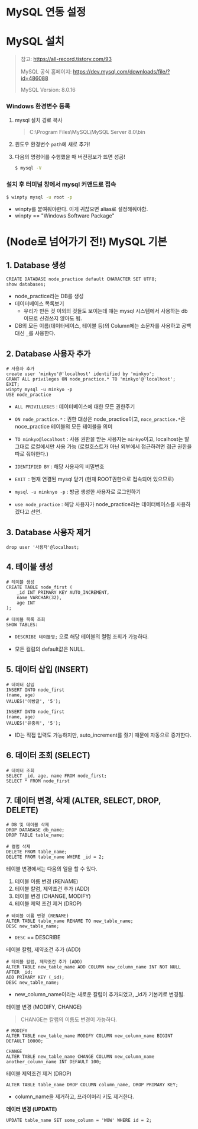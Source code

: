 # MySQL 연동 설정

# MySQL 설치

> 참고: <https://all-record.tistory.com/93>
>
> MySQL 공식 홈페이지: <https://dev.mysql.com/downloads/file/?id=486088>
>
> MySQL Version: 8.0.16



### Windows 환경변수 등록

1. mysql 설치 경로 복사

   > C:\Program Files\MySQL\MySQL Server 8.0\bin

2. 윈도우 환경변수 `path`에 새로 추가!

3. 다음의 명령어를 수행했을 때 버전정보가 뜨면 성공!

   ```bash
   $ mysql -V
   ```



### 설치 후 터미널 창에서 mysql 커맨드로 접속

```bash
$ winpty mysql -u root -p
```

- winpty를 붙여줘야한다. 이게 귀찮으면 alias로 설정해줘야함.
- winpty == "Windows Software Package"



# (Node로 넘어가기 전!) MySQL 기본

## 1. Database 생성

```mysql
CREATE DATABASE node_practice default CHARACTER SET UTF8;
show databases;
```

- node_practice라는 DB를 생성
- 데이터베이스 목록보기
  - 우리가 만든 것 이외의 것들도 보이는데 얘는 mysql 시스템에서 사용하는 db이므로 신경쓰지 않아도 됨.
- DB의 모든 이름(데이터베이스, 테이블 등)의 Column에는 소문자를 사용하고 공백 대신 `_`를 사용한다.



## 2. Database 사용자 추가

```mysql
# 사용자 추가
create user 'minkyo'@'localhost' identified by 'minkyo';
GRANT ALL privileges ON node_practice.* TO 'minkyo'@'localhost';
EXIT;	
winpty mysql -u minkyo -p
USE node_practice
```

- `ALL PRIVILLEGES` : 데이터베이스에 대한 모든 권한주기
- `ON node_practice.*` : 권한 대상은 node_practice이고, `noce_practice.*`은 noce_practice 테이블의 모든 테이블을 의미
- `TO minkyo@localhost` : 사용 권한을 받는 사용자는 `minkyo`이고, localhost는 말 그대로 로컬에서만 사용 가능 (로컬호스트가 아닌 외부에서 접근하려면 접근 권한을 따로 줘야한다.)
- `IDENTIFIED BY` : 해당 사용자의 비밀번호
- `EXIT `: 현재 연결된 mysql 닫기 (현재 ROOT권한으로 접속되어 있으므로)
- `mysql -u minknyo -p` : 방금 생성한 사용자로 로그인하기

- `use node_practice` : 해당 사용자가 node_practice라는 데이터베이스를 사용하겠다고 선언.



## 3. Database 사용자 제거

```mysql
drop user '사용자'@localhost;
```



## 4. 테이블 생성

```mysql
# 테이블 생성
CREATE TABLE node_first (
    _id INT PRIMARY KEY AUTO_INCREMENT,
    name VARCHAR(32),
    age INT
);

# 테이블 목록 조회
SHOW TABLES:
```

- `DESCRIBE 테이블명;` 으로 해당 테이블의 컬럼 조회가 가능하다.

- 모든 컬럼의 default값은 NULL.



## 5. 데이터 삽입 (INSERT)

```mysql
# 데이터 삽입
INSERT INTO node_first 
(name, age)
VALUES('이빵글', '5');

INSERT INTO node_first
(name, age)
VALUES('유중위', '5');
```

- ID는 직접 입력도 가능하지만, auto_increment를 줬기 때문에 자동으로 증가한다.



## 6. 데이터 조회 (SELECT)

```mysql
# 데이터 조회
SELECT _id, age, name FROM node_first;
SELECT * FROM node_first
```



## 7. 데이터 변경, 삭제 (ALTER, SELECT, DROP, DELETE)

```mysql
# DB 및 테이블 삭제
DROP DATABASE db_name;
DROP TABLE table_name;

# 컬럼 삭제 
DELETE FROM table_name;
DELETE FROM table_name WHERE _id = 2;
```



테이블 변경에서는 다음의 일을 할 수 있다.

1. 테이블 이름 변경 (RENAME)
2. 테이블 칼럼, 제약조건 추가 (ADD)
3. 테이블 변경 (CHANGE, MODIFY)
4. 테이블 제약 조건 제거 (DROP)

```mysql
# 테이블 이름 변경 (RENAME)
ALTER TABLE table_name RENAME TO new_table_name;
DESC new_table_name;
```

- `DESC` == DESCRIBE



테이블 칼럼, 제약조건 추가 (ADD)

```mysql
# 테이블 칼럼, 제약조건 추가 (ADD)
ALTER TABLE new_table_name ADD COLUMN new_column_name INT NOT NULL AFTER _id;
ADD PRIMARY KEY (_id);
DESC new_table_name;
```

- new_column_name이라는 새로운 칼럼이 추가되었고, _id가 기본키로 변경됨. 



테이블 변경 (MODIFY, CHANGE)

> CHANGE는 칼럼의 이름도 변경이 가능하다.

```mysql
# MODIFY
ALTER TABLE new_table_name MODIFY COLUMN new_column_name BIGINT DEFAULT 10000;

CHANGE
ALTER TABLE new_table_name CHANGE COLUMN new_column_name another_column_name INT DEFAULT 100;
```



테이블 제약조건 제거 (DROP)

```mysql
ALTER TABLE table_name DROP COLUMN column_name, DROP PRIMARY KEY;
```

- column_name을 제거하고, 프라이머리 키도 제거한다.



__데이터 변경 (UPDATE)__

```mysql
UPDATE table_name SET some_column = 'WOW' WHERE id = 2;
```





